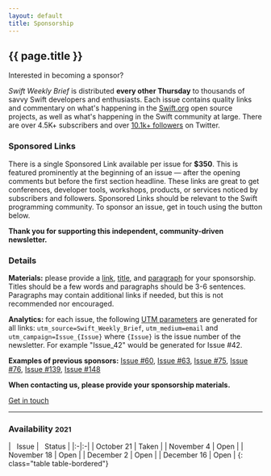 ```yaml
---
layout: default
title: Sponsorship
---
```


<div class="row">
<div class="mx-auto col-sm-10 col-md-10">

<h2 class="text-center">{{ page.title }}</h2>
<p class="lead text-center">Interested in becoming a sponsor?</p>

<p>
<i>Swift Weekly Brief</i> is distributed <b>every other Thursday</b> to thousands of savvy Swift developers and enthusiasts.
Each issue contains quality links and commentary on what's happening in the <a href="https://swift.org">Swift.org</a> open source projects,
as well as what's happening in the Swift community at large.
There are over 4.5K+ subscribers and over <a href="{{ site.links.twitter }}">10.1k+ followers</a> on Twitter.
</p>

<h3>Sponsored Links</h3>
<p>
There is a single Sponsored Link available per issue for <b>$350</b>.
This is featured prominently at the beginning of an issue &mdash; after the opening comments but before the first section headline.
These links are great to get conferences, developer tools, workshops, products, or services noticed by subscribers and followers.
Sponsored Links should be relevant to the Swift programming community. To sponsor an issue, get in touch using the button below.
</p>

<p class="text-muted text-center">
<b>Thank you for supporting this independent, community-driven newsletter.</b>
</p>

<h3>Details</h3>
<p>
<b>Materials:</b> please provide a <u>link</u>, <u>title</u>, and <u>paragraph</u> for your sponsorship. Titles should be a few words and paragraphs should be 3-6 sentences. Paragraphs may contain additional links if needed, but this is not recommended nor encouraged.
</p>

<p>
<b>Analytics:</b> for each issue, the following <a href="https://www.utm-parameters.com/utm-parameters-using-google-analytics/">UTM parameters</a> are generated for all links:
<code>utm_source=Swift_Weekly_Brief</code>, <code>utm_medium=email</code> and <code>utm_campaign=Issue_{Issue}</code> where <code>{Issue}</code> is the issue number of the newsletter. For example "Issue_42" would be generated for Issue #42.
</p>

<p>
<b>Examples of previous sponsors:</b>
<a href="/issue-60/">Issue #60</a>,
<a href="/issue-63/">Issue #63</a>,
<a href="/issue-75/">Issue #75</a>,
<a href="/issue-76/">Issue #76</a>,
<a href="/issue-139/">Issue #139</a>,
<a href="/issue-148/">Issue #148</a>
</p>

<p class="text-warning text-center">
<b>When contacting us, please provide your sponsorship materials.</b>
</p>

<a class="btn btn-warning btn-lg center" href="mailto:fassko@gmail.com?subject=Swift Weekly Brief Sponsorship">Get in touch</a>

<hr/>

<h3>Availability <small>2021</small></h3>
<div class="table-responsive" markdown="1">
| <i class="fa fa-calendar" aria-hidden="true"></i>&nbsp; Issue | <i class="fa fa-star" aria-hidden="true"></i>&nbsp; Status |
|:-|:-|
| October 21   | Taken |
| November 4   | Open |
| November 18   | Open |
| December 2   | Open |
| December 16   | Open |
{: class="table table-bordered"}
</div>

</div> <!-- col -->
</div> <!-- row -->
